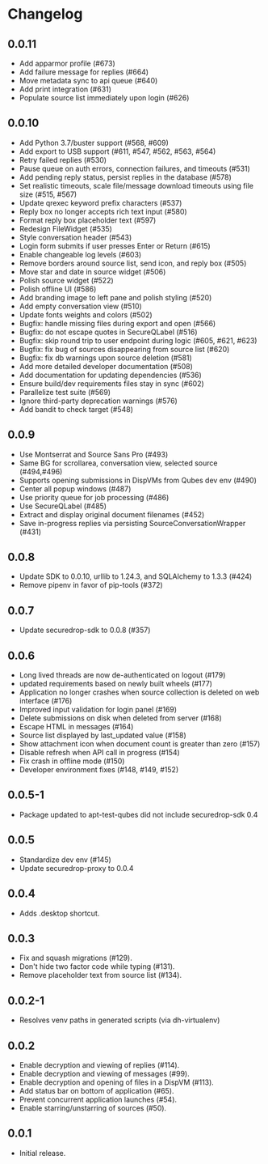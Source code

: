# Changelog

## 0.0.11

  * Add apparmor profile (#673)
  * Add failure message for replies (#664)
  * Move metadata sync to api queue (#640)
  * Add print integration (#631)
  * Populate source list immediately upon login (#626)

## 0.0.10

  * Add Python 3.7/buster support (#568, #609)
  * Add export to USB support (#611, #547, #562, #563, #564)
  * Retry failed replies (#530)
  * Pause queue on auth errors, connection failures, and timeouts (#531)
  * Add pending reply status, persist replies in the database (#578)
  * Set realistic timeouts, scale file/message download timeouts using file size (#515, #567)
  * Update qrexec keyword prefix characters (#537)
  * Reply box no longer accepts rich text input (#580)
  * Format reply box placeholder text (#597)
  * Redesign FileWidget (#535)
  * Style conversation header (#543)
  * Login form submits if user presses Enter or Return (#615)
  * Enable changeable log levels (#603)
  * Remove borders around source list, send icon, and reply box (#505)
  * Move star and date in source widget (#506)
  * Polish source widget (#522)
  * Polish offline UI (#586)
  * Add branding image to left pane and polish styling (#520)
  * Add empty conversation view (#510)
  * Update fonts weights and colors (#502)
  * Bugfix: handle missing files during export and open (#566)
  * Bugfix: do not escape quotes in SecureQLabel (#516)
  * Bugfix: skip round trip to user endpoint during logic (#605, #621, #623)
  * Bugfix: fix bug of sources disappearing from source list (#620)
  * Bugfix: fix db warnings upon source deletion (#581)
  * Add more detailed developer documentation (#508)
  * Add documentation for updating dependencies (#536)
  * Ensure build/dev requirements files stay in sync (#602)
  * Parallelize test suite (#569)
  * Ignore third-party deprecation warnings (#576)
  * Add bandit to check target (#548)

## 0.0.9

  * Use Montserrat and Source Sans Pro (#493)
  * Same BG for scrollarea, conversation view, selected source (#494,#496)
  * Supports opening submissions in DispVMs from Qubes dev env (#490)
  * Center all popup windows (#487)
  * Use priority queue for job processing (#486)
  * Use SecureQLabel (#485)
  * Extract and display original document filenames (#452)
  * Save in-progress replies via persisting SourceConversationWrapper (#431)

## 0.0.8

  * Update SDK to 0.0.10, urllib to 1.24.3, and SQLAlchemy to 1.3.3 (#424)
  * Remove pipenv in favor of pip-tools (#372)

## 0.0.7

  * Update securedrop-sdk to 0.0.8 (#357)

## 0.0.6

  * Long lived threads are now de-authenticated on logout (#179)
  * updated requirements based on newly built wheels (#177)
  * Application no longer crashes when source collection is deleted on web
    interface (#176)
  * Improved input validation for login panel (#169)
  * Delete submissions on disk when deleted from server (#168)
  * Escape HTML in messages (#164)
  * Source list displayed by last_updated value (#158)
  * Show attachment icon when document count is greater than zero (#157)
  * Disable refresh when API call in progress (#154)
  * Fix crash in offline mode (#150)
  * Developer environment fixes (#148, #149, #152)

## 0.0.5-1

  * Package updated to apt-test-qubes did not include securedrop-sdk 0.4

## 0.0.5

  * Standardize dev env (#145)
  * Update securedrop-proxy to 0.0.4

## 0.0.4

  * Adds .desktop shortcut.

## 0.0.3

  * Fix and squash migrations (#129).
  * Don't hide two factor code while typing (#131).
  * Remove placeholder text from source list (#134).

## 0.0.2-1

  * Resolves venv paths in generated scripts (via dh-virtualenv)

## 0.0.2

  * Enable decryption and viewing of replies (#114).
  * Enable decryption and viewing of messages (#99).
  * Enable decryption and opening of files in a DispVM (#113).
  * Add status bar on bottom of application (#65).
  * Prevent concurrent application launches (#54).
  * Enable starring/unstarring of sources (#50).

## 0.0.1

  * Initial release.
